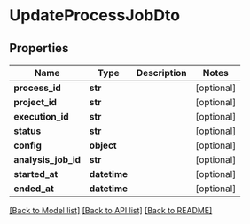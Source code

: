 # UpdateProcessJobDto

## Properties
Name | Type | Description | Notes
------------ | ------------- | ------------- | -------------
**process_id** | **str** |  | [optional] 
**project_id** | **str** |  | [optional] 
**execution_id** | **str** |  | [optional] 
**status** | **str** |  | [optional] 
**config** | **object** |  | [optional] 
**analysis_job_id** | **str** |  | [optional] 
**started_at** | **datetime** |  | [optional] 
**ended_at** | **datetime** |  | [optional] 

[[Back to Model list]](../README.md#documentation-for-models) [[Back to API list]](../README.md#documentation-for-api-endpoints) [[Back to README]](../README.md)

